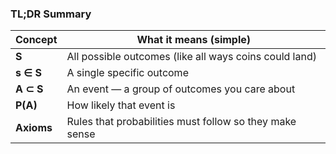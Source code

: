 ### TL;DR Summary

|Concept|What it means (simple)|
|---|---|
|**S**|All possible outcomes (like all ways coins could land)|
|**s ∈ S**|A single specific outcome|
|**A ⊂ S**|An event — a group of outcomes you care about|
|**P(A)**|How likely that event is|
|**Axioms**|Rules that probabilities must follow so they make sense|


